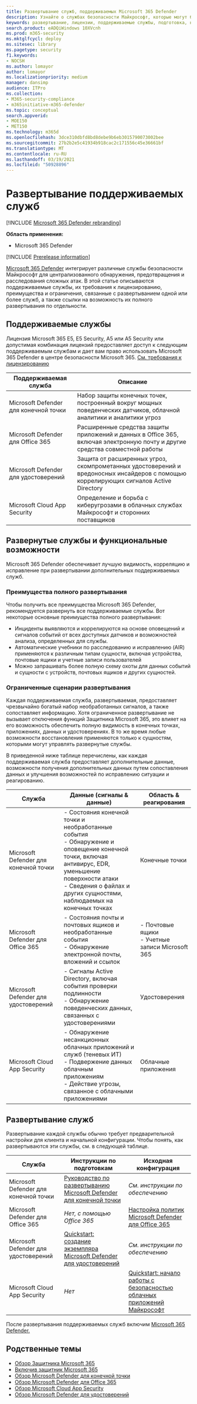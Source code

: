 ```yaml
---
title: Развертывание служб, поддерживаемых Microsoft 365 Defender
description: Узнайте о службах безопасности Майкрософт, которые могут быть интегрированы защитником Microsoft 365, их лицензионных требованиях и процедурах развертывания
keywords: развертывание, лицензии, поддерживаемые службы, подготовка, настройка Microsoft Threat Protection, M365, право на лицензию, Microsoft Defender ATP, MDATP, Office 365 ATP, Azure ATP, Microsoft Cloud App Security, MCAS, advanced threat protection, E5, A5, EMS
search.product: eADQiWindows 10XVcnh
ms.prod: m365-security
ms.mktglfcycl: deploy
ms.sitesec: library
ms.pagetype: security
f1.keywords:
- NOCSH
ms.author: lomayor
author: lomayor
ms.localizationpriority: medium
manager: dansimp
audience: ITPro
ms.collection:
- M365-security-compliance
- m365initiative-m365-defender
ms.topic: conceptual
search.appverid:
- MOE150
- MET150
ms.technology: m365d
ms.openlocfilehash: 3dce310dbfd8bd8debe9b6eb3015790073002bee
ms.sourcegitcommit: 27b2b2e5c41934b918cac2c171556c45e36661bf
ms.translationtype: MT
ms.contentlocale: ru-RU
ms.lasthandoff: 03/19/2021
ms.locfileid: "50928896"
---
```

# <a name="deploy-supported-services"></a>Развертывание поддерживаемых служб

[!INCLUDE [Microsoft 365 Defender rebranding](../includes/microsoft-defender.md)]


**Область применения:**
- Microsoft 365 Defender

[!INCLUDE [Prerelease information](../includes/prerelease.md)]

[Microsoft 365 Defender](microsoft-threat-protection.md) интегрирует различные службы безопасности Майкрософт для централизованного обнаружения, предотвращения и расследования сложных атак. В этой статье описываются поддерживаемые службы, их требования к лицензированию, преимущества и ограничения, связанные с развертыванием одной или более служб, а также ссылки на возможность их полного развертывания по отдельности.

## <a name="supported-services"></a>Поддерживаемые службы
Лицензия Microsoft 365 E5, E5 Security, A5 или A5 Security или допустимая комбинация лицензий предоставляет доступ к следующим поддерживаемым службам и дает вам право использовать Microsoft 365 Defender в центре безопасности Microsoft 365. [См. требования к лицензированию](prerequisites.md#licensing-requirements)

| Поддерживаемая служба | Описание |
| ------ | ------ |
| Microsoft Defender для конечной точки | Набор защиты конечных точек, построенный вокруг мощных поведенческих датчиков, облачной аналитики и аналитики угроз |
|Microsoft Defender для Office 365 | Расширенные средства защиты приложений и данных в Office 365, включая электронную почту и другие средства совместной работы |
| Microsoft Defender для удостоверений | Защита от расширенных угроз, скомпрометанных удостоверений и вредоносных инсайдеров с помощью коррелирующих сигналов Active Directory |
| Microsoft Cloud App Security | Определение и борьба с киберугрозами в облачных службах Майкрософт и сторонних поставщиков |

## <a name="deployed-services-and-functionality"></a>Развернутые службы и функциональные возможности
Microsoft 365 Defender обеспечивает лучшую видимость, корреляцию и исправление при развертывании дополнительных поддерживаемых служб.

### <a name="benefits-of-full-deployment"></a>Преимущества полного развертывания
Чтобы получить все преимущества Microsoft 365 Defender, рекомендуется развернуть все поддерживаемые службы. Вот некоторые основные преимущества полного развертывания:
- Инциденты выявляются и коррелируются на основе оповещений и сигналов событий от всех доступных датчиков и возможностей анализа, определенных для службы.
- Автоматические учебники по расследованию и исправлению (AIR) применяются к различным типам сущности, включая устройства, почтовые ящики и учетные записи пользователей
- Можно запрашивать более полную схему охоты для данных событий и сущности с устройств, почтовых ящиков и других сущностей.

### <a name="limited-deployment-scenarios"></a>Ограниченные сценарии развертывания
Каждая поддерживаемая служба, развертываемая, предоставляет чрезвычайно богатый набор необработанных сигналов, а также сопоставляет информацию. Хотя ограниченное развертывание не вызывает отключения функций Защитника Microsoft 365, это влияет на его возможность обеспечить полную видимость в конечных точках, приложениях, данных и удостоверениях. В то же время любые возможности восстановления применяются только к сущностям, которыми могут управлять развернутые службы.

В приведенной ниже таблице перечислены, как каждая поддерживаемая служба предоставляет дополнительные данные, возможности получения дополнительных данных путем сопоставления данных и улучшения возможностей по исправлению ситуации и реагированию.

| Служба | Данные (сигналы & данные) | Область & реагирования |
| ------ | ------ | ------ |
| Microsoft Defender для конечной точки | - Состояния конечной точки и необработанные события<br />- Обнаружение и оповещение конечной точки, включая антивирус, EDR, уменьшение поверхности атаки<br />- Сведения о файлах и других сущностями, наблюдаемых на конечных точках | Конечные точки |
|Microsoft Defender для Office 365 | - Состояния почты и почтовых ящиков и необработанные события<br />- Обнаружение электронной почты, вложений и ссылок | - Почтовые ящики<br />- Учетные записи Microsoft 365 |
| Microsoft Defender для удостоверений | - Сигналы Active Directory, включая события проверки подлинности<br />- Обнаружение поведенческих данных, связанных с удостоверениями | Удостоверения |
| Microsoft Cloud App Security | - Обнаружение несанкционных облачных приложений и служб (теневых ИТ)<br />- Подвержение данных облачным приложениям<br />- Действие угрозы, связанное с облачными приложениями | Облачные приложения |

## <a name="deploy-the-services"></a>Развертывание служб
Развертывание каждой службы обычно требует предварительной настройки для клиента и начальной конфигурации. Чтобы понять, как развертываются эти службы, см. в следующей таблице.

| Служба | Инструкции по подготовкам | Исходная конфигурация |
| ------ | ------ | ------ |
| Microsoft Defender для конечной точки | [Руководство по развертыванию Microsoft Defender для конечной точки](/windows/security/threat-protection/microsoft-defender-atp/deployment-phases) | *См. инструкции по обеспечению* |
|Microsoft Defender для Office 365 | *Нет, с помощью Office 365* | [Настройка политик Microsoft Defender для Office 365](../office-365-security/office-365-atp.md#configure-atp-policies) |
| Microsoft Defender для удостоверений | [Quickstart: создание экземпляра Microsoft Defender для удостоверений](/azure-advanced-threat-protection/install-atp-step1) | *См. инструкции по обеспечению* |
| Microsoft Cloud App Security | *Нет* | [Quickstart: начало работы с безопасностью облачных приложений Майкрософт](/cloud-app-security/getting-started-with-cloud-app-security) |

После развертывания поддерживаемых служб включим [Microsoft 365 Defender.](mtp-enable.md)

## <a name="related-topics"></a>Родственные темы

- [Обзор Защитника Microsoft 365](microsoft-threat-protection.md)
- [Включив защитник Microsoft 365](mtp-enable.md)
- [Обзор Microsoft Defender для конечной точки](/windows/security/threat-protection/microsoft-defender-atp/microsoft-defender-advanced-threat-protection)
- [Обзор Microsoft Defender для Office 365](../office-365-security/office-365-atp.md)
- [Обзор Microsoft Cloud App Security](/cloud-app-security/what-is-cloud-app-security)
- [Обзор Microsoft Defender для удостоверений](/azure-advanced-threat-protection/what-is-atp)
